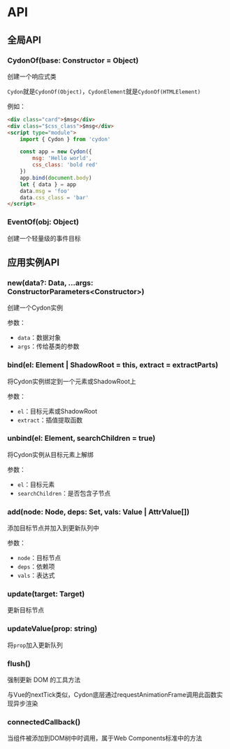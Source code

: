 # API

## 全局API

### CydonOf(base: Constructor<T> = Object)
创建一个响应式类

`Cydon`就是`CydonOf(Object)`，`CydonElement`就是`CydonOf(HTMLElement)`

例如：
```html
<div class="card">$msg</div>
<div class="$css_class">$msg</div>
<script type="module">
    import { Cydon } from 'cydon'

    const app = new Cydon({
        msg: 'Hello world',
        css_class: 'bold red'
    })
    app.bind(document.body)
    let { data } = app
    data.msg = 'foo'
    data.css_class = 'bar'
</script>
```

### EventOf(obj: Object)
创建一个轻量级的事件目标

## 应用实例API

### new(data?: Data, ...args: ConstructorParameters<Constructor<T>>)
创建一个Cydon实例

参数：
- `data`：数据对象
- `args`：传给基类的参数

### bind(el: Element | ShadowRoot = this, extract = extractParts)
将Cydon实例绑定到一个元素或ShadowRoot上

参数：
- `el`：目标元素或ShadowRoot
- `extract`：插值提取函数

### unbind(el: Element, searchChildren = true)
将Cydon实例从目标元素上解绑

参数：
- `el`：目标元素
- `searchChildren`：是否包含子节点

### add(node: Node, deps: Set, vals: Value | AttrValue[])
添加目标节点并加入到更新队列中

参数：
- `node`：目标节点
- `deps`：依赖项
- `vals`：表达式

### update(target: Target)
更新目标节点

### updateValue(prop: string)
将`prop`加入更新队列

### flush()
强制更新 DOM 的工具方法

与Vue的nextTick类似，Cydon底层通过requestAnimationFrame调用此函数实现异步渲染

### connectedCallback()
当组件被添加到DOM树中时调用，属于Web Components标准中的方法